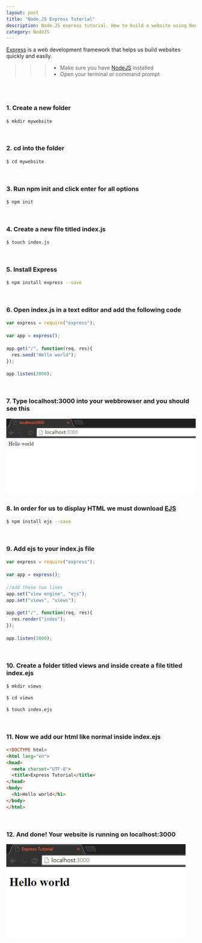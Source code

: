 ```yaml
---
layout: post
title: "Node.JS Express Tutorial"
description: Node.JS express tutorial. How to build a website using NodeJS and Express.
category: NodeJS
---
```


[Express](http://expressjs.com/) is a web development framework that helps us build websites quickly and easily.

>>> * Make sure you have [NodeJS](https://nodejs.org/en/) installed
>>> * Open your terminal or command prompt
<br>
<br>

### 1. Create a new folder
```bash
$ mkdir mywebsite
```
<br>

### 2. cd into the folder
```bash
$ cd mywebsite
```
<br>

### 3. Run npm init and click enter for all options
```bash
$ npm init
```
<br>

### 4. Create a new file titled index.js
```bash
$ touch index.js
```
<br>

### 5. Install Express
```bash
$ npm install express --save
```
<br>

### 6. Open index.js in a text editor and add the following code
```javascript
var express = require("express");

var app = express();

app.get("/", function(req, res){
  res.send("Hello world");
});

app.listen(3000);
```
<br>

### 7. Type localhost:3000 into your webbrowser and you should see this
![Express localhost](/images/expresslocalhost.png)

### 8. In order for us to display HTML we must download [EJS](http://www.embeddedjs.com/)
```bash
$ npm install ejs --save
```
<br>

### 9. Add ejs to your index.js file
```javascript
var express = require("express");

var app = express();

//add these two lines
app.set("view engine", "ejs");
app.set("views", "views");

app.get("/", function(req, res){
  res.render("index");
});

app.listen(3000);
```
<br>

### 10. Create a folder titled views and inside create a file titled index.ejs
```bash
$ mkdir views
```
```bash
$ cd views
```
```bash
$ touch index.ejs
```
<br>

### 11. Now we add our html like normal inside index.ejs
```html
<!DOCTYPE html>
<html lang="en">
<head>
  <meta charset="UTF-8">
  <title>Express Tutorial</title>
</head>
<body>
  <h1>Hello world</h1>
</body>
</html>
```
<br>

### 12. And done! Your website is running on localhost:3000
![Express html server](/images/expresslocalhosthtml.png)
